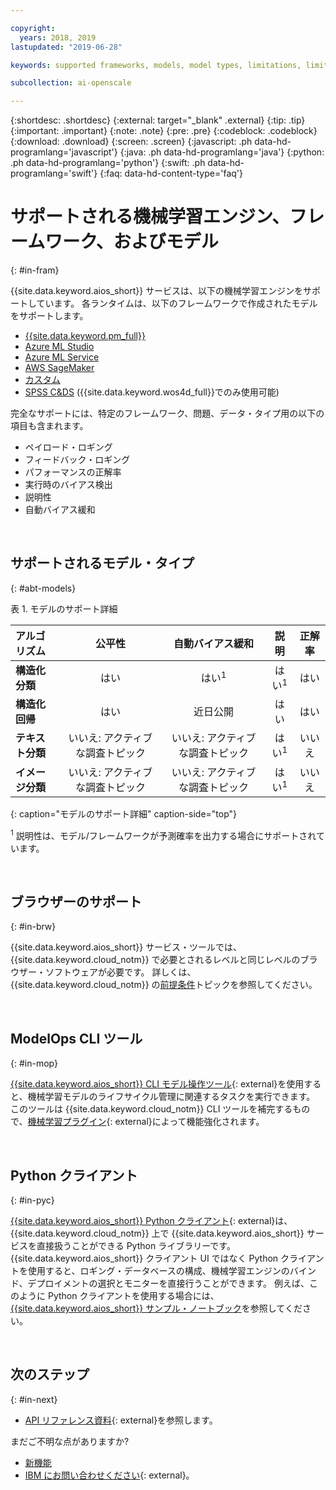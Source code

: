 ```yaml
---

copyright:
  years: 2018, 2019
lastupdated: "2019-06-28"

keywords: supported frameworks, models, model types, limitations, limits

subcollection: ai-openscale

---
```


{:shortdesc: .shortdesc}
{:external: target="_blank" .external}
{:tip: .tip}
{:important: .important}
{:note: .note}
{:pre: .pre}
{:codeblock: .codeblock}
{:download: .download}
{:screen: .screen}
{:javascript: .ph data-hd-programlang='javascript'}
{:java: .ph data-hd-programlang='java'}
{:python: .ph data-hd-programlang='python'}
{:swift: .ph data-hd-programlang='swift'}
{:faq: data-hd-content-type='faq'}

# サポートされる機械学習エンジン、フレームワーク、およびモデル
{: #in-fram}

{{site.data.keyword.aios_short}} サービスは、以下の機械学習エンジンをサポートしています。 各ランタイムは、以下のフレームワークで作成されたモデルをサポートします。

- [{{site.data.keyword.pm_full}}](/docs/services/ai-openscale?topic=ai-openscale-frmwrks-wml#frmwrks-wml) 
- [Azure ML Studio](/docs/services/ai-openscale?topic=ai-openscale-frmwrks-azure#frmwrks-azure)
- [Azure ML Service](/docs/services/ai-openscale?topic=ai-openscale-frmwrks-azureservice#frmwrks-azureservice)
- [AWS SageMaker](/docs/services/ai-openscale?topic=ai-openscale-frmwrks-aws-sage#frmwrks-aws-sage)
- [カスタム](/docs/services/ai-openscale?topic=ai-openscale-frmwrks-custom#frmwrks-custom)
- [SPSS C&DS](/docs/services/ai-openscale?topic=ai-openscale-frmwrks-spss#frmwrks-spss) ({{site.data.keyword.wos4d_full}}でのみ使用可能)


完全なサポートには、特定のフレームワーク、問題、データ・タイプ用の以下の項目も含まれます。

- ペイロード・ロギング	
- フィードバック・ロギング	
- パフォーマンスの正解率	
- 実行時のバイアス検出	
- 説明性	
- 自動バイアス緩和

<p>&nbsp;</p>


## サポートされるモデル・タイプ
{: #abt-models}

表 1. モデルのサポート詳細

| アルゴリズム | **公平性** | **自動バイアス緩和** | **説明** | **正解率** |
|:---|:---:|:---:|:---:|:---:|
| **構造化分類** | はい | はい<sup>1</sup> | はい<sup>1</sup> | はい |
| **構造化回帰**     | はい | 近日公開 | はい | はい |
| **テキスト分類**       | いいえ: アクティブな調査トピック | いいえ: アクティブな調査トピック | はい<sup>1</sup> | いいえ |
| **イメージ分類**      | いいえ: アクティブな調査トピック | いいえ: アクティブな調査トピック | はい<sup>1</sup> | いいえ ||
{: caption="モデルのサポート詳細" caption-side="top"}

<sup>1</sup> 説明性は、モデル/フレームワークが予測確率を出力する場合にサポートされています。

<p>&nbsp;</p>

## ブラウザーのサポート
{: #in-brw}

{{site.data.keyword.aios_short}} サービス・ツールでは、{{site.data.keyword.cloud_notm}} で必要とされるレベルと同じレベルのブラウザー・ソフトウェアが必要です。 詳しくは、{{site.data.keyword.cloud_notm}} の[前提条件](/docs/overview?topic=overview-prereqs-platform#browsers-platform)トピックを参照してください。

<p>&nbsp;</p>

## ModelOps CLI ツール
{: #in-mop}

[{{site.data.keyword.aios_short}} CLI モデル操作ツール](https://github.com/IBM-Watson/aiopenscale-modelops-cli){: external}を使用すると、機械学習モデルのライフサイクル管理に関連するタスクを実行できます。 このツールは {{site.data.keyword.cloud_notm}} CLI ツールを補完するもので、[機械学習プラグイン](https://www.ibm.com/support/knowledgecenter/DSXDOC/analyze-data/ml_dlaas_environment.html){: external}によって機能強化されます。

<p>&nbsp;</p>

## Python クライアント
{: #in-pyc}

[{{site.data.keyword.aios_short}} Python クライアント](http://ai-openscale-python-client.mybluemix.net/){: external}は、{{site.data.keyword.cloud_notm}} 上で {{site.data.keyword.aios_short}} サービスを直接扱うことができる Python ライブラリーです。 {{site.data.keyword.aios_short}} クライアント UI ではなく Python クライアントを使用すると、ロギング・データベースの構成、機械学習エンジンのバインド、デプロイメントの選択とモニターを直接行うことができます。 例えば、このように Python クライアントを使用する場合には、[{{site.data.keyword.aios_short}} サンプル・ノートブック](https://github.com/pmservice/ai-openscale-tutorials/tree/master/notebooks)を参照してください。

<p>&nbsp;</p>

## 次のステップ
{: #in-next}

- [API リファレンス資料](https://{DomainName}/apidocs/ai-openscale){: external}を参照します。

まだご不明な点がありますか? 

- [新機能](/docs/services/ai-openscale?topic=ai-openscale-rn-relnotes)
- [IBM にお問い合わせください](https://www.ibm.com/account/reg/us-en/signup?formid=MAIL-watson){: external}。
